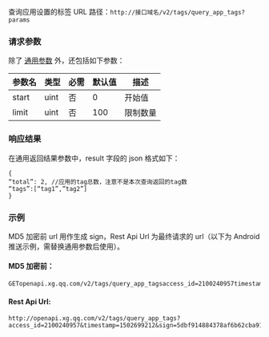 查询应用设置的标签
URL 路径：`http://接口域名/v2/tags/query_app_tags?params`

### 请求参数
除了 [通用参数](/document/product/548/14705) 外，还包括如下参数：

|参数名|	类型|	必需|	默认值	|描述|
|-|-|-|-|-|
|start|	uint|	否|	0|	开始值|
|limit|	uint|	否|	100|	限制数量|
### 响应结果
在通用返回结果参数中，result 字段的 json 格式如下：
```
{
“total”: 2, //应用的tag总数，注意不是本次查询返回的tag数
“tags”:[“tag1”,”tag2”]
}
```
### 示例
MD5 加密前 url 用作生成 sign，Rest Api Url 为最终请求的 url（以下为 Android 推送示例，需替换通用参数后使用）。

#### MD5 加密前：

```
GETopenapi.xg.qq.com/v2/tags/query_app_tagsaccess_id=2100240957timestamp=1502699212f255184d160bad51b88c31627bbd9530
```
#### Rest Api Url:

```
http://openapi.xg.qq.com/v2/tags/query_app_tags?access_id=2100240957&timestamp=1502699212&sign=5dbf914884378af6b62cba919e012b34
```